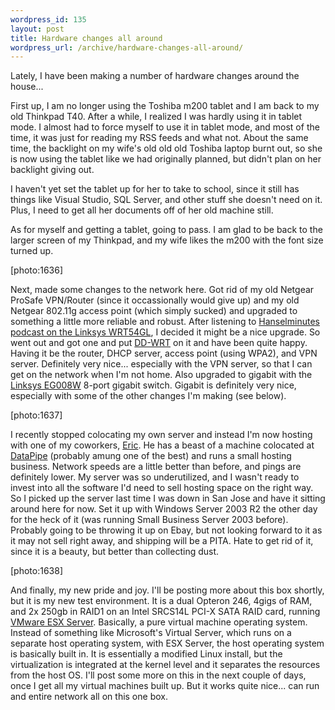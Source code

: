 ```yaml
--- 
wordpress_id: 135
layout: post
title: Hardware changes all around
wordpress_url: /archive/hardware-changes-all-around/
---
```


<p>Lately, I have been making a number of hardware changes around the house...</p>

<p>First up, I am no longer using the Toshiba m200 tablet and I am back to my old Thinkpad T40.  After a while, I realized I was hardly using it in tablet mode.  I almost had to force myself to use it in tablet mode, and most of the time, it was just for reading my RSS feeds and what not.  About the same time, the backlight on my wife's old old old Toshiba laptop burnt out, so she is now using the tablet like we had originally planned, but didn't plan on her backlight giving out.</p>

<p>I haven't yet set the tablet up for her to take to school, since it still has things like Visual Studio, SQL Server, and other stuff she doesn't need on it.  Plus, I need to get all her documents off of her old machine still.</p>

<p>As for myself and getting a tablet, going to pass.  I am glad to be back to the larger screen of my Thinkpad, and my wife likes the m200 with the font size turned up.</p>

<p>[photo:1636]</p>

<p>Next, made some changes to the network here.  Got rid of my old Netgear ProSafe VPN/Router (since it occassionally would give up) and my old Netgear 802.11g access point (which simply sucked) and upgraded to something a little more reliable and robust.  After listening to <a href="http://www.hanselminutes.com/">Hanselminutes</a> <a href="http://www.hanselminutes.com/default.aspx?showID=7">podcast on the Linksys WRT54GL</a>, I decided it might be a nice upgrade.  So went out and got one and put <a href="http://www.dd-wrt.com/dd-wrtv2/index.php">DD-WRT</a> on it and have been quite happy.  Having it be the router, DHCP server, access point (using WPA2), and VPN server.  Definitely very nice... especially with the VPN server, so that I can get on the network when I'm not home.  Also upgraded to gigabit with the <a href="http://www.linksys.com/servlet/Satellite?c=L_Product_C2&amp;childpagename=US%2FLayout&amp;cid=1115416906341&amp;pagename=Linksys%2FCommon%2FVisitorWrapper">Linksys EG008W</a> 8-port gigabit switch.  Gigabit is definitely very nice, especially with some of the other changes I'm making (see below).</p>

<p>[photo:1637]</p>

<p>I recently stopped colocating my own server and instead I'm now hosting with one of my coworkers, <a href="http://eduncan911.com/default.aspx">Eric</a>.  He has a beast of a machine colocated at <a href="http://datapipe.com">DataPipe</a> (probably amung one of the best) and runs a small hosting business.  Network speeds are a little better than before, and pings are definitely lower.  My server was so underutilized, and I wasn't ready to invest into all the software I'd need to sell hosting space on the right way.  So I picked up the server last time I was down in San Jose and have it sitting around here for now.  Set it up with Windows Server 2003 R2 the other day for the heck of it (was running Small Business Server 2003 before).  Probably going to be throwing it up on Ebay, but not looking forward to it as it may not sell right away, and shipping will be a PITA.  Hate to get rid of it, since it is a beauty, but better than collecting dust.</p>

<p>[photo:1638]</p>

<p>And finally, my new pride and joy.  I'll be posting more about this box shortly, but it is my new test environment.  It is a dual Opteron 246, 4gigs of RAM, and 2x 250gb in RAID1 on an Intel SRCS14L PCI-X SATA RAID card, running <a href="http://www.vmware.com/products/esx/">VMware ESX Server</a>.  Basically, a pure virtual machine operating system.  Instead of something like Microsoft's Virtual Server, which runs on a separate host operating system, with ESX Server, the host operating system is basically built in.  It is essentially a modified Linux install, but the virtualization is integrated at the kernel level and it separates the resources from the host OS.  I'll post some more on this in the next couple of days, once I get all my virtual machines built up.  But it works quite nice... can run and entire network all on this one box.</p>
         
